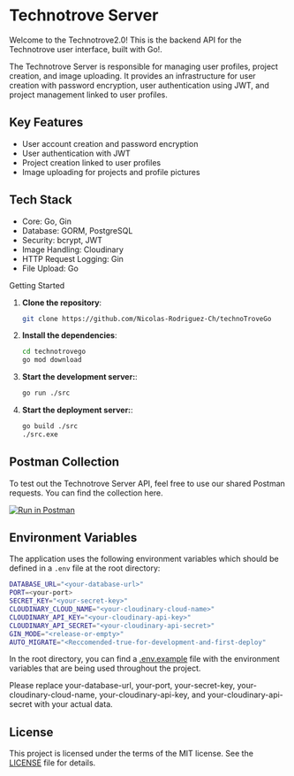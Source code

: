 # Technotrove Server

Welcome to the Technotrove2.0! This is the backend API for the Technotrove user interface, built with Go!.

The Technotrove Server is responsible for managing user profiles, project creation, and image uploading. It provides an infrastructure for user creation with password encryption, user authentication using JWT, and project management linked to user profiles.

## Key Features

- User account creation and password encryption
- User authentication with JWT
- Project creation linked to user profiles
- Image uploading for projects and profile pictures

## Tech Stack

- Core: Go, Gin
- Database: GORM, PostgreSQL
- Security: bcrypt, JWT
- Image Handling: Cloudinary
- HTTP Request Logging: Gin
- File Upload: Go

Getting Started

1. **Clone the repository**:

   ```bash
   git clone https://github.com/Nicolas-Rodriguez-Ch/technoTroveGo
   ```

2. **Install the dependencies**:

   ```bash
   cd technotrovego
   go mod download
   ```

3. **Start the development server:**:

   ```bash
   go run ./src
   ```

4. **Start the deployment server:**:

   ```bash
   go build ./src
   ./src.exe
   ```

## Postman Collection

To test out the Technotrove Server API, feel free to use our shared Postman requests. You can find the collection here.

[![Run in Postman](https://run.pstmn.io/button.svg)](https://technotrovego-7132.postman.co/workspace/My-Workspace~2a7615bb-7af4-4c7c-8578-9ce7d14a24c9/collection/13473689-9e065235-20ed-4246-9d7f-b0ca8e6df414?action=share&creator=13473689)

## Environment Variables

The application uses the following environment variables which should be defined in a `.env` file at the root directory:

```bash
DATABASE_URL="<your-database-url>"
PORT=<your-port>
SECRET_KEY="<your-secret-key>"
CLOUDINARY_CLOUD_NAME="<your-cloudinary-cloud-name>"
CLOUDINARY_API_KEY="<your-cloudinary-api-key>"
CLOUDINARY_API_SECRET="<your-cloudinary-api-secret>"
GIN_MODE="<release-or-empty>"
AUTO_MIGRATE="<Reccomended-true-for-development-and-first-deploy"
```

In the root directory, you can find a [.env.example](.env.example) file with the environment variables that are being used throughout the project.

Please replace your-database-url, your-port, your-secret-key, your-cloudinary-cloud-name, your-cloudinary-api-key, and your-cloudinary-api-secret with your actual data.

## License

This project is licensed under the terms of the MIT license. See the [LICENSE](LICENSE) file for details.
